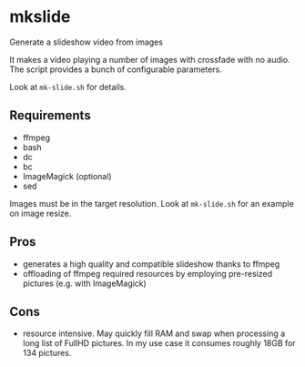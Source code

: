 # mkslide
Generate a slideshow video from images

It makes a video playing a number of images with crossfade with no audio. The script provides a bunch of configurable parameters.

Look at `mk-slide.sh` for details.

## Requirements
- ffmpeg
- bash
- dc
- bc
- ImageMagick (optional)
- sed

Images must be in the target resolution. Look at `mk-slide.sh` for an example on image resize.

## Pros
- generates a high quality and compatible slideshow thanks to ffmpeg
- offloading of ffmpeg required resources by employing pre-resized pictures (e.g. with ImageMagick)

## Cons
- resource intensive. May quickly fill RAM and swap when processing a long list of FullHD pictures. In my use case it consumes roughly 18GB for 134 pictures.
